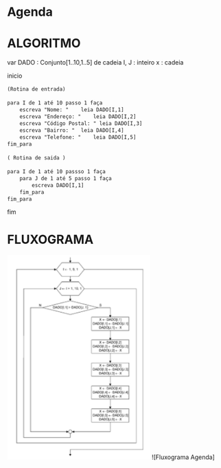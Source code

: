 # Agenda

# ALGORITMO

var
	DADO : Conjunto[1..10,1..5] de cadeia
	I, J : inteiro
	x : cadeia

inicio 

	(Rotina de entrada)

	para I de 1 até 10 passo 1 faça
		escreva "Nome: " 	leia DADO[I,1]
		escreva "Endereço: " 	leia DADO[I,2]
		escreva "Código Postal: " leia DADO[I,3]
		escreva "Bairro: " 	leia DADO[I,4]
		escreva "Telefone: " 	leia DADO[I,5]
	fim_para

	( Rotina de saida )
	
	para I de 1 até 10 passso 1 faça
		para J de 1 até 5 passo 1 faça 
			escreva DADO[I,1]
		fim_para
	fim_para
  
fim

# FLUXOGRAMA

![Fluxograma Agenda](https://github.com/GuilhermePerassi/Agenda/blob/274d6fe136d989ddf4d7920835e6e4ba4d5378f6/agendap1.png)
![Fluxograma Agenda]

